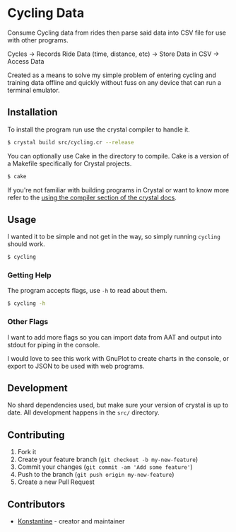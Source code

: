 # Cycling Data
Consume Cycling data from rides then parse said data into CSV file for use with other programs.

Cycles -> Records Ride Data (time, distance, etc) -> Store Data in CSV -> Access Data

Created as a means to solve my simple problem of entering cycling and training data offline and quickly without fuss on any device that can run a terminal emulator.

## Installation
To install the program run use the crystal compiler to handle it.
``` sh
$ crystal build src/cycling.cr --release
```

You can optionally use Cake in the directory to compile. Cake is a version of a Makefile specifically for Crystal projects.
``` sh
$ cake
```

If you're not familiar with building programs in Crystal or want to know more refer to the [using the compiler section of the crystal docs](https://crystal-lang.org/reference/using_the_compiler/#crystal-build).

## Usage
I wanted it to be simple and not get in the way, so simply running `cycling` should work.
``` sh
$ cycling
```

### Getting Help
The program accepts flags, use `-h` to read about them.
``` sh
$ cycling -h
```

### Other Flags
I want to add more flags so you can import data from AAT and output into stdout for piping in the console.

I would love to see this work with GnuPlot to create charts in the console, or export to JSON to be used with web programs.

## Development
No shard dependencies used, but make sure your version of crystal is up to date.
All development happens in the `src/` directory.

## Contributing

1. Fork it
2. Create your feature branch (`git checkout -b my-new-feature`)
3. Commit your changes (`git commit -am 'Add some feature'`)
4. Push to the branch (`git push origin my-new-feature`)
5. Create a new Pull Request

## Contributors

- [Konstantine](https://materialfuture.net) - creator and maintainer
